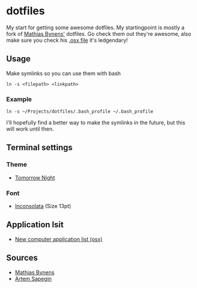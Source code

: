 # dotfiles

My start for getting some awesome dotfiles. My startingpoint is mostly a fork of [Mathias Bynens'](https://github.com/mathiasbynens/dotfiles) dotfiles. Go check them out they're awesome, also make sure you check his [.osx file](https://github.com/mathiasbynens/dotfiles/blob/master/.osx) it's ledgendary!

## Usage

Make symlinks so you can use them with bash

``` 
ln -s <filepath> <linkpath> 
```

### Example

```
ln -s ~/Projects/dotfiles/.bash_profile ~/.bash_profile
```

I'll hopefully find a better way to make the symlinks in the future, but this will work until then.

## Terminal settings

### Theme
- [Tomorrow Night](https://github.com/chriskempson/tomorrow-theme)

### Font
- [Inconsolata](http://www.levien.com/type/myfonts/inconsolata.html) (Size 13pt)

## Application lsit

- [New computer application list (osx)](https://gist.github.com/rub1/5616029)

## Sources
- [Mathias Bynens](https://github.com/mathiasbynens/dotfiles) 
- [Artem Sapegin](https://github.com/sapegin/dotfiles)
